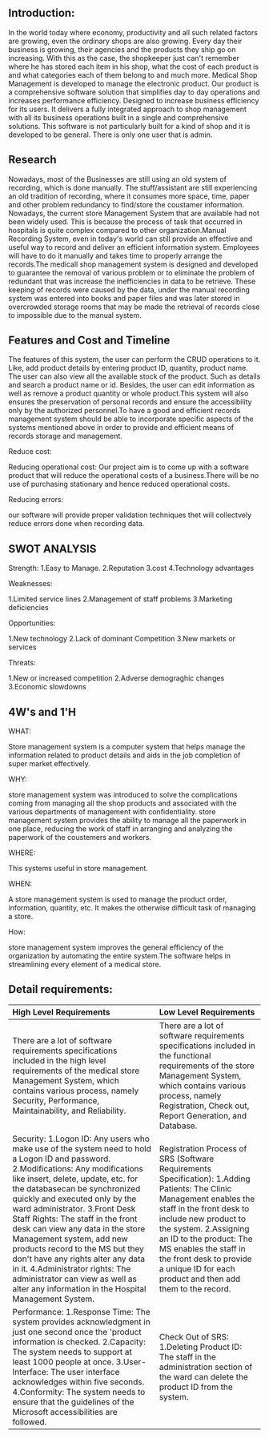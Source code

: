 
## Introduction:

In the world today where economy, productivity and all such related factors are growing, even the ordinary shops are also growing. Every day their business is growing, their agencies and the products they ship go on increasing. With this as the case, the shopkeeper just can&#39;t remember where he has stored each item in his shop, what the cost of each product is and what categories each of them belong to and much more.
Medical Shop Management is developed to manage the electronic product. Our product is a comprehensive software solution that simplifies day to day operations and increases performance efficiency. Designed to increase business efficiency for its users. It delivers a fully integrated approach to shop management with all its business operations built in a single and comprehensive solutions. This software is not particularly built for a kind of shop and it is developed to be general. There is only one user that is admin.

## Research

Nowadays, most of the Businesses  are still using an old system of recording, which is done manually. The stuff/assistant are still experiencing an old tradition of recording, where it consumes more space, time, paper and other problem redundancy to find/store the coustamer information.
Nowadays, the current store Management System that are available had not been widely used. This is because the process of task that occurred in hospitals is quite complex compared to other organization.Manual Recording System, even in today's world can still provide an effective and useful way to record and deliver an efficient information system. Employees will have to do it manually and takes time to properly arrange the records.The medicall shop management system is designed and developed to guarantee the removal of various problem or to eliminate the problem of redundant that was increase the inefficiencies in data to be retrieve. These keeping of records were caused by the data, under the manual recording system was entered into books and paper files and was later stored in overcrowded storage rooms that may be made the retrieval of records close to impossible due to the manual system.

## Features and Cost and Timeline

The features of this system, the user can perform the CRUD operations to it. Like, add product details by entering product ID, quantity, product name. The user can also view all the available stock of the product. Such as details and search a product name or id. Besides, the user can edit information as well as remove a product quantity or whole product.This system will also ensures the preservation of personal records and ensure the accessibility only by the authorized personnel.To have a good and efficient records management system should be able to incorporate specific aspects of the systems mentioned above in order to provide and efficient means of records storage and management.

Reduce cost:

Reducing operational cost: Our project aim is to come up with a software product that will reduce the operational costs of a business.There will be no use of purchasing stationary and hence reduced operational costs.

Reducing errors:

our software will provide proper validation techniques thet will collectvely reduce errors done when recording data.

## SWOT ANALYSIS

Strength:
1.Easy to Manage.
2.Reputation
3.cost
4.Technology advantages

Weaknesses:

1.Limited service lines
2.Management of staff problems
3.Marketing deficiencies

Opportunities:

1.New technology
2.Lack of dominant Competition
3.New markets or services

Threats:

1.New or increased competition
2.Adverse demograghic changes
3.Economic slowdowns

## 4W's and 1'H

WHAT:

Store management system is a computer system that helps manage the information related to product details and aids in the job completion of super market  effectively.

WHY:

store management system was introduced to solve the complications coming from managing all the shop products and associated with the various departments of management with confidentiality. store management system provides the ability to manage all the paperwork in one place, reducing the work of staff in arranging and analyzing the paperwork of the coustemers and workers.

WHERE:

This systems useful in store management.

WHEN:

A store management system is used to manage the product order, information, quantity, etc. It makes the otherwise difficult task of managing a store.

How:

store management system improves the general efficiency of the organization by automating the entire system.The software helps in streamlining every element of a medical store. 


## Detail requirements:

|High Level Requirements|Low Level Requirements|
|:----------------------|:------------------------|
|There are a lot of software requirements specifications included in the high level requirements of the medical store Management System, which contains various process, namely Security, Performance, Maintainability, and Reliability.|  There are a lot of software requirements specifications included in the functional requirements of the store Management System, which contains various process, namely Registration, Check out, Report Generation, and Database.|
|  Security:   1.Logon ID: Any users who make use of the system need to hold a Logon ID and password. 2.Modifications: Any modifications like insert, delete, update, etc. for the databasecan be synchronized quickly and executed only by the ward administrator. 3.Front Desk Staff Rights: The staff in the front desk can view any data in the store Management system, add new products record to the MS but they don't have any rights alter any data in it. 4.Administrator rights: The administrator can view as well as alter any information in the Hospital Management System.|   Registration Process of SRS (Software Requirements Specification): 1.Adding Patients: The Clinic Management enables the staff in the front desk to include new product to the system. 2.Assigning an ID to the product: The MS enables the staff in the front desk to provide a unique ID for each product and then add them to the record.|
|  Performance:  1.Response Time: The system provides acknowledgment in just one second once the 'product information is checked. 2.Capacity: The system needs to support at least 1000 people at once. 3.User-Interface: The user interface acknowledges within five seconds. 4.Conformity: The system needs to ensure that the guidelines of the Microsoft accessibilities are followed.|Check Out of SRS:  1.Deleting Product ID: The staff in the administration section of the ward can delete the product ID from the system.|


